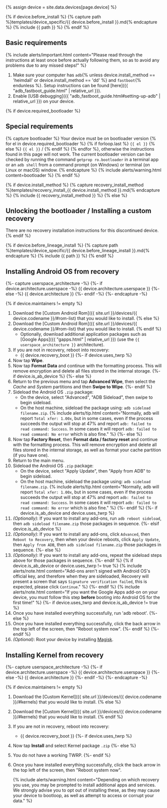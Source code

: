 {% assign device = site.data.devices[page.device] %}

{% if device.before_install %}
{% capture path %}templates/device_specific/{{ device.before_install }}.md{% endcapture %}
{% include {{ path }} %}
{% endif %}

## Basic requirements

{% include alerts/important.html content="Please read through the instructions at least once before actually following them, so as to avoid any problems due to any missed steps!" %}

1. Make sure your computer has `adb`{% unless device.install_method == 'heimdall' or device.install_method == 'dd' %} and `fastboot`{% endunless %}. Setup instructions can be found [here]({{ "adb_fastboot_guide.html" | relative_url }}).
2. Enable [USB debugging]({{ "adb_fastboot_guide.html#setting-up-adb" | relative_url }}) on your device.

{% if device.required_bootloader %}
## Special requirements

{% capture bootloader %}
Your device must be on bootloader version {% for el in device.required_bootloader %} {% if forloop.last %} `{{ el }}` {% else %} `{{ el }}` / {% endif %} {% endfor %}, otherwise the instructions found in this page will not work.
The current bootloader version can be checked by running the command `getprop ro.bootloader` in a terminal app or an `adb shell` from a command prompt (on Windows) or terminal (on Linux or macOS) window.
{% endcapture %}
{% include alerts/warning.html content=bootloader %}
{% endif %}

{% if device.install_method %}
{% capture recovery_install_method %}templates/recovery_install_{{ device.install_method }}.md{% endcapture %}
{% include {{ recovery_install_method }} %}
{% else %}
## Unlocking the bootloader / Installing a custom recovery

There are no recovery installation instructions for this discontinued device.
{% endif %}

{% if device.before_lineage_install %}
{% capture path %}templates/device_specific/{{ device.before_lineage_install }}.md{% endcapture %}
{% include {{ path }} %}
{% endif %}

## Installing Android OS from recovery

{%- capture userspace_architecture -%}
{%- if device.architecture.userspace -%}
{{ device.architecture.userspace }}
{%- else -%}
{{ device.architecture }}
{%- endif -%}
{%- endcapture -%}

{% if device.maintainers != empty %}
1. Download the [Custom Android Rom]({{ site.url }}/devices/{{ device.codename }}/#rom-list) that you would like to install.
{% else %}
1. Download the [Custom Android Rom]({{ site.url }}/devices/{{ device.codename }}/#rom-list) that you would like to install.
{% endif %}
    * Optionally, download additional application packages such as [Google Apps]({{ "gapps.html" | relative_url }}) (use the `{{ userspace_architecture }}` architecture).
2. If you are not in recovery, reboot into recovery:
    * {{ device.recovery_boot }}
{%- if device.uses_twrp %}
3. Now tap **Wipe**.
4. Now tap **Format Data** and continue with the formatting process. This will remove encryption and delete all files stored in the internal storage.
{%- if device.is_ab_device %}
{%- else %}
5. Return to the previous menu and tap **Advanced Wipe**, then select the *Cache* and *System* partitions and then **Swipe to Wipe**.
{%- endif %}
6. Sideload the Android OS `.zip` package:
    * On the device, select "Advanced", "ADB Sideload", then swipe to begin sideload.
    * On the host machine, sideload the package using: `adb sideload filename.zip`.
        {% include alerts/tip.html content="Normally, adb will report `Total xfer: 1.00x`, but in some cases, even if the process succeeds the output will stop at 47% and report `adb: failed to read command: Success`. In some cases it will report `adb: failed to read command: No error` which is also fine." %}
{%- else %}
3. Now tap **Factory Reset**, then **Format data / factory reset** and continue with the formatting process. This will remove encryption and delete all files stored in the internal storage, as well as format your cache partition (if you have one).
5. Return to the main menu.
6. Sideload the Android OS `.zip` package:
    * On the device, select "Apply Update", then "Apply from ADB" to begin sideload.
    * On the host machine, sideload the package using: `adb sideload filename.zip`.
        {% include alerts/tip.html content="Normally, adb will report `Total xfer: 1.00x`, but in some cases, even if the process succeeds the output will stop at 47% and report `adb: failed to read command: Success`. In some cases it will report `adb: failed to read command: No error` which is also fine." %}
{%- endif %}
{%- if device.is_ab_device and device.uses_twrp %}
7. _(Optionally)_: If you want to install any add-ons, run `adb reboot sideload`, then `adb sideload filename.zip` those packages in sequence.
{%- elsif device.is_ab_device %}
7. _(Optionally)_: If you want to install any add-ons, click `Advanced`, then `Reboot to Recovery`, then when your device reboots, click `Apply Update`, then `Apply from ADB`, then `adb sideload filename.zip` those packages in sequence.
{%- else %}
7. _(Optionally)_: If you want to install any add-ons, repeat the sideload steps above for those packages in sequence.
{%- endif %}
{% if device.is_ab_device or device.uses_twrp != true %}
    {% include alerts/note.html content="Add-ons aren't signed with Android OS's official key, and therefore when they are sideloaded, Recovery  will present a screen that says `Signature verification failed`, this is expected, please click `Continue`." %}
{%- endif %}
    {% include alerts/note.html content="If you want the Google Apps add-on on your device, you must follow this step **before** booting into Android OS for the first time!" %}
{%- if device.uses_twrp and device.is_ab_device != true %}
8. Once you have installed everything successfully, run 'adb reboot'.
{%- else %}
8. Once you have installed everything successfully, click the back arrow in the top left of the screen, then "Reboot system now".
{%- endif %}
{%- endif %}
9. _(Optional)_: Root your device by installing [Magisk](https://github.com/topjohnwu/Magisk/releases/download/v20.4/Magisk-v20.4.zip).


## Installing Kernel from recovery

{%- capture userspace_architecture -%}
{%- if device.architecture.userspace -%}
{{ device.architecture.userspace }}
{%- else -%}
{{ device.architecture }}
{%- endif -%}
{%- endcapture -%}

{% if device.maintainers != empty %}
1. Download the [Custom Kernel]({{ site.url }}/devices/{{ device.codename }}/#kernels) that you would like to install.
{% else %}
1. Download the [Custom Kernel]({{ site.url }}/devices/{{ device.codename }}/#kernels) that you would like to install.
{% endif %}
2. If you are not in recovery, reboot into recovery:
    * {{ device.recovery_boot }}
	{%- if device.uses_twrp %}
3. Now tap **Install** and select Kernel package `.zip`
{%- else %}
3. You do not have a working TWRP.
{%- endif %}
4. Once you have installed everything successfully, click the back arrow in the top left of the screen, then "Reboot system now".

    {% include alerts/warning.html content="Depending on which recovery you use, you may be prompted to install additional apps and services. We strongly advise you to opt out of installing these, as they may cause your device to bootloop, as well as attempt to access or corrupt your data." %}

